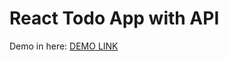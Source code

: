 # React Todo App with API

Demo in here: [DEMO LINK](https://SalehAkaJim.github.io/react_todo-app-with-api/)

